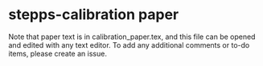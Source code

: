 stepps-calibration paper
==================

Note that paper text is in calibration_paper.tex, and this file can be opened and edited with any text editor. To add any additional comments or to-do items, please create an issue. 
